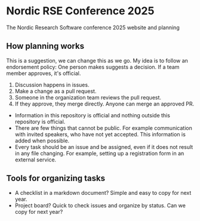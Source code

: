 # Nordic RSE Conference 2025

The Nordic Research Software conference 2025 website and planning


## How planning works

This is a suggestion, we can change this as we go. My idea is to follow an endorsement policy: One person makes suggests a decision. If a team member approves, it's official.

 1. Discussion happens in issues.
 2. Make a change as a pull request.
 3. Someone in the organization team reviews the pull request.
 4. If they approve, they merge directly. Anyone can merge an approved PR.


- Information in this repository is official and nothing outside this repository is official.
- There are few things that cannot be public. For example communication with invited speakers, who
  have not yet accepted. This information is added when possible.
- Every task should be an issue and be assigned, even if it does not result in any file changing. For example, setting up a registration form in an external service.



## Tools for organizing tasks

 - A checklist in a markdown document? Simple and easy to copy for next year.
 - Project board? Quick to check issues and organize by status. Can we copy for next year?
